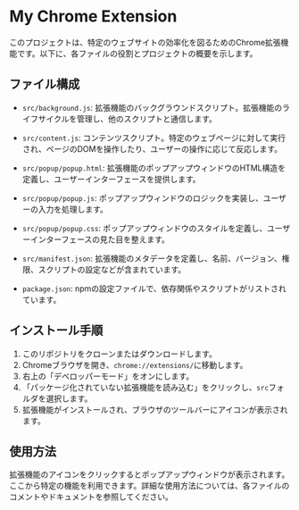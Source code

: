 # My Chrome Extension

このプロジェクトは、特定のウェブサイトの効率化を図るためのChrome拡張機能です。以下に、各ファイルの役割とプロジェクトの概要を示します。

## ファイル構成

- `src/background.js`: 拡張機能のバックグラウンドスクリプト。拡張機能のライフサイクルを管理し、他のスクリプトと通信します。
  
- `src/content.js`: コンテンツスクリプト。特定のウェブページに対して実行され、ページのDOMを操作したり、ユーザーの操作に応じて反応します。

- `src/popup/popup.html`: 拡張機能のポップアップウィンドウのHTML構造を定義し、ユーザーインターフェースを提供します。

- `src/popup/popup.js`: ポップアップウィンドウのロジックを実装し、ユーザーの入力を処理します。

- `src/popup/popup.css`: ポップアップウィンドウのスタイルを定義し、ユーザーインターフェースの見た目を整えます。

- `src/manifest.json`: 拡張機能のメタデータを定義し、名前、バージョン、権限、スクリプトの設定などが含まれています。

- `package.json`: npmの設定ファイルで、依存関係やスクリプトがリストされています。

## インストール手順

1. このリポジトリをクローンまたはダウンロードします。
2. Chromeブラウザを開き、`chrome://extensions/`に移動します。
3. 右上の「デベロッパーモード」をオンにします。
4. 「パッケージ化されていない拡張機能を読み込む」をクリックし、`src`フォルダを選択します。
5. 拡張機能がインストールされ、ブラウザのツールバーにアイコンが表示されます。

## 使用方法

拡張機能のアイコンをクリックするとポップアップウィンドウが表示されます。ここから特定の機能を利用できます。詳細な使用方法については、各ファイルのコメントやドキュメントを参照してください。